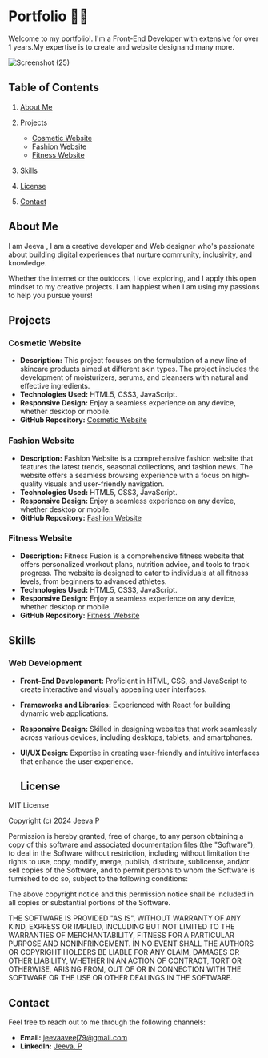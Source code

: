 # Portfolio 🐱‍🏍

Welcome to my portfolio!. I'm a Front-End Developer with extensive for over 1 years.My expertise is to create and website designand many more.

![Screenshot (25)](https://github.com/jeeva79/portfolio/assets/125794481/4fa44631-13d7-42ea-a76e-064fa3b9c919)


## Table of Contents

1. [About Me](#about-me)
   
2. [Projects](#projects)
         
    - [Cosmetic Website](#Cosmetic-Website)
    - [Fashion Website](#Fashion-Website)
    - [Fitness Website](#Fitness-Website)

3. [Skills](#skills)
4. [License](#license)
5. [Contact](#contact)

## About Me

 I am Jeeva , I am a creative developer and Web designer who's passionate about building digital experiences that nurture community, inclusivity, and knowledge.
 
 Whether the internet or the outdoors, I love exploring, and I apply this open mindset to my creative projects. I am happiest when I am using my passions to help you pursue yours!

## Projects

### Cosmetic Website

- **Description:** This project focuses on the formulation of a new line of skincare products aimed at different skin types. The project includes the development of moisturizers, serums, and cleansers with natural and effective ingredients.
- **Technologies Used:** HTML5, CSS3, JavaScript.
- **Responsive Design:** Enjoy a seamless experience on any device, whether desktop or mobile.
- **GitHub Repository:** [Cosmetic Website](https://github.com/jeeva79/jeeva79.github.io/)

### Fashion Website

- **Description:** Fashion Website is a comprehensive fashion website that features the latest trends, seasonal collections, and fashion news. The website offers a seamless browsing experience with a focus on high-quality visuals and user-friendly navigation.
- **Technologies Used:** HTML5, CSS3, JavaScript.
- **Responsive Design:** Enjoy a seamless experience on any device, whether desktop or mobile.
- **GitHub Repository:** [Fashion Website](https://github.com/jeeva79/fashion/)


### Fitness Website

- **Description:** Fitness Fusion is a comprehensive fitness website that offers personalized workout plans, nutrition advice, and tools to track progress. The website is designed to cater to individuals at all fitness levels, from beginners to advanced athletes.
- **Technologies Used:** HTML5, CSS3, JavaScript.
-  **Responsive Design:** Enjoy a seamless experience on any device, whether desktop or mobile.
- **GitHub Repository:** [Fitness Website](https://github.com/jeeva79/fitness/)


## Skills

### Web Development

- **Front-End Development:** Proficient in HTML, CSS, and JavaScript to create interactive and visually appealing user interfaces.
- **Frameworks and Libraries:** Experienced with React for building dynamic web applications.
- **Responsive Design:** Skilled in designing websites that work seamlessly across various devices, including desktops, tablets, and smartphones.
- **UI/UX Design:** Expertise in creating user-friendly and intuitive interfaces that enhance the user experience.


  ## License

MIT License

Copyright (c) 2024 Jeeva.P

Permission is hereby granted, free of charge, to any person obtaining a copy
of this software and associated documentation files (the "Software"), to deal
in the Software without restriction, including without limitation the rights
to use, copy, modify, merge, publish, distribute, sublicense, and/or sell
copies of the Software, and to permit persons to whom the Software is
furnished to do so, subject to the following conditions:

The above copyright notice and this permission notice shall be included in all
copies or substantial portions of the Software.

THE SOFTWARE IS PROVIDED "AS IS", WITHOUT WARRANTY OF ANY KIND, EXPRESS OR
IMPLIED, INCLUDING BUT NOT LIMITED TO THE WARRANTIES OF MERCHANTABILITY,
FITNESS FOR A PARTICULAR PURPOSE AND NONINFRINGEMENT. IN NO EVENT SHALL THE
AUTHORS OR COPYRIGHT HOLDERS BE LIABLE FOR ANY CLAIM, DAMAGES OR OTHER
LIABILITY, WHETHER IN AN ACTION OF CONTRACT, TORT OR OTHERWISE, ARISING FROM,
OUT OF OR IN CONNECTION WITH THE SOFTWARE OR THE USE OR OTHER DEALINGS IN THE
SOFTWARE.

## Contact

Feel free to reach out to me through the following channels:

- **Email:** [jeevaaveej79@gmail.com](mailto:jeevaaveej79@gmail.com)
- **LinkedIn:** [Jeeva. P](https://www.linkedin.com/in/jeeva-p-637323230)

